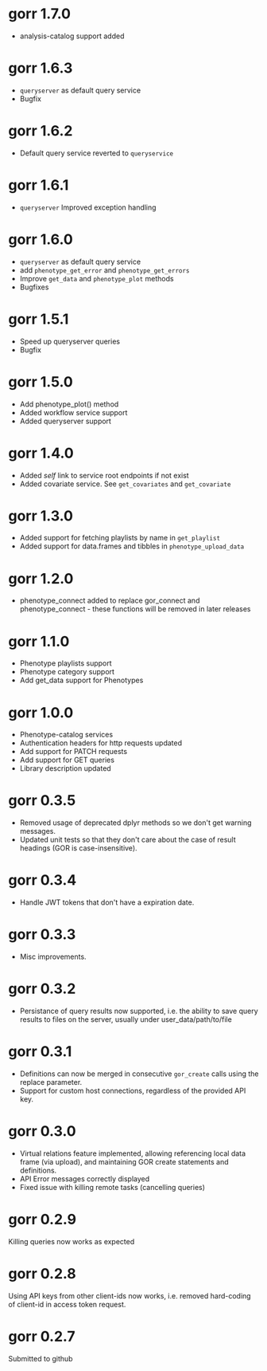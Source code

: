 # gorr 1.7.0

* analysis-catalog support added

# gorr 1.6.3

* `queryserver` as default query service
* Bugfix

# gorr 1.6.2

* Default query service reverted to `queryservice`

# gorr 1.6.1

* `queryserver` Improved exception handling 

# gorr 1.6.0

* `queryserver` as default query service
* add `phenotype_get_error` and `phenotype_get_errors` 
* Improve `get_data` and `phenotype_plot` methods
* Bugfixes

# gorr 1.5.1

* Speed up queryserver queries
* Bugfix

# gorr 1.5.0

* Add phenotype_plot() method
* Added workflow service support
* Added queryserver support

# gorr 1.4.0

* Added *self* link to service root endpoints if not exist
* Added covariate service. See `get_covariates` and `get_covariate`

# gorr 1.3.0

* Added support for fetching playlists by name in `get_playlist`
* Added support for data.frames and tibbles in `phenotype_upload_data`

# gorr 1.2.0

* phenotype_connect added to replace gor_connect and phenotype_connect - these functions will be removed in later releases

# gorr 1.1.0

* Phenotype playlists support
* Phenotype category support
* Add get_data support for Phenotypes

# gorr 1.0.0

* Phenotype-catalog services
* Authentication headers for http requests updated
* Add support for PATCH requests
* Add support for GET queries
* Library description updated

# gorr 0.3.5

* Removed usage of deprecated dplyr methods so we don't get warning messages.
* Updated unit tests so that they don't care about the case of result headings (GOR is case-insensitive).

# gorr 0.3.4

* Handle JWT tokens that don't have a expiration date.

# gorr 0.3.3

* Misc improvements.

# gorr 0.3.2

* Persistance of query results now supported, i.e. the ability to save query results to files on the server, usually under user_data/path/to/file

# gorr 0.3.1

* Definitions can now be merged in consecutive `gor_create` calls using the replace parameter. 
* Support for custom host connections, regardless of the provided API key.

# gorr 0.3.0

* Virtual relations feature implemented, allowing referencing local data frame (via upload), and maintaining GOR create statements and definitions.
* API Error messages correctly displayed
* Fixed issue with killing remote tasks (cancelling queries)

# gorr 0.2.9

Killing queries now works as expected 

# gorr 0.2.8

Using API keys from other client-ids now works, i.e. removed hard-coding of client-id in access token request.

# gorr 0.2.7

Submitted to github
